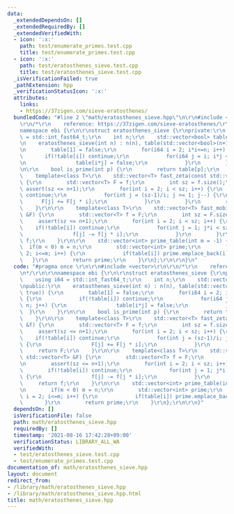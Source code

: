 ```yaml
---
data:
  _extendedDependsOn: []
  _extendedRequiredBy: []
  _extendedVerifiedWith:
  - icon: ':x:'
    path: test/enumerate_primes.test.cpp
    title: test/enumerate_primes.test.cpp
  - icon: ':x:'
    path: test/eratosthenes_sieve.test.cpp
    title: test/eratosthenes_sieve.test.cpp
  _isVerificationFailed: true
  _pathExtension: hpp
  _verificationStatusIcon: ':x:'
  attributes:
    links:
    - https://37zigen.com/sieve-eratosthenes/
  bundledCode: "#line 2 \"math/eratosthenes_sieve.hpp\"\n\r\n#include <vector>\r\n\
    \r\n/*\r\n    reference: https://37zigen.com/sieve-eratosthenes/\r\n*/\r\n\r\n\
    namespace ebi {\r\n\r\nstruct eratosthenes_sieve {\r\nprivate:\r\n    using i64\
    \ = std::int_fast64_t;\r\n    int n;\r\n    std::vector<bool> table;\r\npublic:\r\
    \n    eratosthenes_sieve(int n) : n(n), table(std::vector<bool>(n+1, true)) {\r\
    \n        table[1] = false;\r\n        for(i64 i = 2; i*i<=n; i++) {\r\n     \
    \       if(!table[i]) continue;\r\n            for(i64 j = i; i*j <= n; j++) {\r\
    \n                table[i*j] = false;\r\n            }\r\n        }\r\n    }\r\
    \n\r\n    bool is_prime(int p) {\r\n        return table[p];\r\n    }\r\n\r\n\
    \    template<class T>\r\n    std::vector<T> fast_zeta(const std::vector<T> &f)\
    \ {\r\n        std::vector<T> F = f;\r\n        int sz = f.size();\r\n       \
    \ assert(sz <= n+1);\r\n        for(int i = 2; i < sz; i++) {\r\n            if(!table[i])\
    \ continue;\r\n            for(int j = (sz-1)/i; j >= 1; j--) {\r\n          \
    \      F[j] += F[j * i];\r\n            }\r\n        }\r\n        return F;\r\n\
    \    }\r\n\r\n    template<class T>\r\n    std::vector<T> fast_mobius(const std::vector<T>\
    \ &F) {\r\n        std::vector<T> f = F;\r\n        int sz = F.size();\r\n   \
    \     assert(sz <= n+1);\r\n        for(int i = 2; i < sz; i++) {\r\n        \
    \    if(!table[i]) continue;\r\n            for(int j = 1; j*i < sz; j++) {\r\n\
    \                f[j] -= f[j * i];\r\n            }\r\n        }\r\n        return\
    \ f;\r\n    }\r\n\r\n    std::vector<int> prime_table(int m = -1) {\r\n      \
    \  if(m < 0) m = n;\r\n        std::vector<int> prime;\r\n        for(int i =\
    \ 2; i<=m; i++) {\r\n            if(table[i]) prime.emplace_back(i);\r\n     \
    \   }\r\n        return prime;\r\n    }\r\n};\r\n\r\n}\n"
  code: "#pragma once \r\n\r\n#include <vector>\r\n\r\n/*\r\n    reference: https://37zigen.com/sieve-eratosthenes/\r\
    \n*/\r\n\r\nnamespace ebi {\r\n\r\nstruct eratosthenes_sieve {\r\nprivate:\r\n\
    \    using i64 = std::int_fast64_t;\r\n    int n;\r\n    std::vector<bool> table;\r\
    \npublic:\r\n    eratosthenes_sieve(int n) : n(n), table(std::vector<bool>(n+1,\
    \ true)) {\r\n        table[1] = false;\r\n        for(i64 i = 2; i*i<=n; i++)\
    \ {\r\n            if(!table[i]) continue;\r\n            for(i64 j = i; i*j <=\
    \ n; j++) {\r\n                table[i*j] = false;\r\n            }\r\n      \
    \  }\r\n    }\r\n\r\n    bool is_prime(int p) {\r\n        return table[p];\r\n\
    \    }\r\n\r\n    template<class T>\r\n    std::vector<T> fast_zeta(const std::vector<T>\
    \ &f) {\r\n        std::vector<T> F = f;\r\n        int sz = f.size();\r\n   \
    \     assert(sz <= n+1);\r\n        for(int i = 2; i < sz; i++) {\r\n        \
    \    if(!table[i]) continue;\r\n            for(int j = (sz-1)/i; j >= 1; j--)\
    \ {\r\n                F[j] += F[j * i];\r\n            }\r\n        }\r\n   \
    \     return F;\r\n    }\r\n\r\n    template<class T>\r\n    std::vector<T> fast_mobius(const\
    \ std::vector<T> &F) {\r\n        std::vector<T> f = F;\r\n        int sz = F.size();\r\
    \n        assert(sz <= n+1);\r\n        for(int i = 2; i < sz; i++) {\r\n    \
    \        if(!table[i]) continue;\r\n            for(int j = 1; j*i < sz; j++)\
    \ {\r\n                f[j] -= f[j * i];\r\n            }\r\n        }\r\n   \
    \     return f;\r\n    }\r\n\r\n    std::vector<int> prime_table(int m = -1) {\r\
    \n        if(m < 0) m = n;\r\n        std::vector<int> prime;\r\n        for(int\
    \ i = 2; i<=m; i++) {\r\n            if(table[i]) prime.emplace_back(i);\r\n \
    \       }\r\n        return prime;\r\n    }\r\n};\r\n\r\n}"
  dependsOn: []
  isVerificationFile: false
  path: math/eratosthenes_sieve.hpp
  requiredBy: []
  timestamp: '2021-08-16 17:42:28+09:00'
  verificationStatus: LIBRARY_ALL_WA
  verifiedWith:
  - test/eratosthenes_sieve.test.cpp
  - test/enumerate_primes.test.cpp
documentation_of: math/eratosthenes_sieve.hpp
layout: document
redirect_from:
- /library/math/eratosthenes_sieve.hpp
- /library/math/eratosthenes_sieve.hpp.html
title: math/eratosthenes_sieve.hpp
---
```

